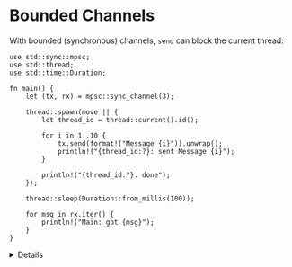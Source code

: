# Bounded Channels

With bounded (synchronous) channels, `send` can block the current thread:

```rust,editable
use std::sync::mpsc;
use std::thread;
use std::time::Duration;

fn main() {
    let (tx, rx) = mpsc::sync_channel(3);

    thread::spawn(move || {
        let thread_id = thread::current().id();

        for i in 1..10 {
            tx.send(format!("Message {i}")).unwrap();
            println!("{thread_id:?}: sent Message {i}");
        }

        println!("{thread_id:?}: done");
    });

    thread::sleep(Duration::from_millis(100));

    for msg in rx.iter() {
        println!("Main: got {msg}");
    }
}
```

<details>

- Calling `send` will block the current thread until there is space in the channel for the new message. The thread can be blocked indefinitely if there is nobody who reads from the channel.
- A call to `send` will abort with an error (that is why it returns `Result`) if the channel is closed. A channel is closed when the receiver is dropped.
- A bounded channel with a size of zero is called a "rendezvous channel". Every send will block the current thread until another thread calls `read`.

</details>
